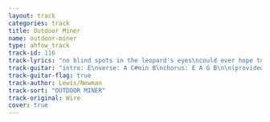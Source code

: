 ```yaml
---
layout: track
categories: track
title: Outdoor Miner
name: outdoor-miner
type: ahfow_track
track-id: 116
track-lyrics: "no blind spots in the leopard's eyes\ncould ever hope to jeopardize\nthe lives of lambs\nthe shepherd cries\n\nan afterlife for a silverfish\neternal dust, less ticklish\nthan a clean room\na houseguest's wish\n\n(chorus)\nhe lies on his side\nis he trying to hide\nin fact it's the earth \nwhich he's known since birth\n\nface worker, a serpentine miner\na roof falls, an underliner\nof leaf structure\nthe egg timer"
track-guitar: "intro: E\nverse: A C#min B\nchorus: E A G B\n\n(provided by brad)"
track-guitar-flag: true
track-author: Lewis/Newman
track-sort: "OUTDOOR MINER"
track-original: Wire
cover: true
---
```

